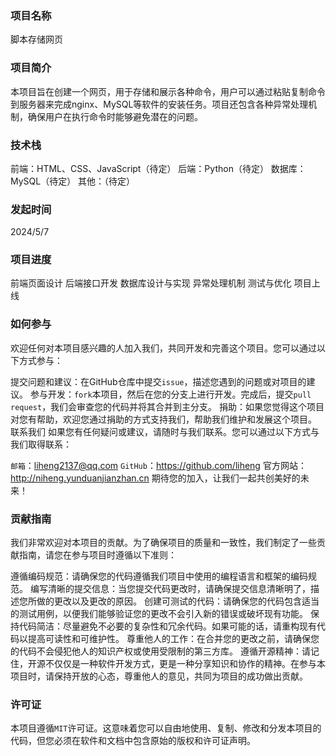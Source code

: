 ### 项目名称
脚本存储网页

### 项目简介
本项目旨在创建一个网页，用于存储和展示各种命令，用户可以通过粘贴复制命令到服务器来完成nginx、MySQL等软件的安装任务。项目还包含各种异常处理机制，确保用户在执行命令时能够避免潜在的问题。

### 技术栈
前端：HTML、CSS、JavaScript（待定）
后端：Python（待定）
数据库：MySQL（待定）
其他：（待定）
### 发起时间
2024/5/7

### 项目进度
 前端页面设计
 后端接口开发
 数据库设计与实现
 异常处理机制
 测试与优化
 项目上线
### 如何参与
欢迎任何对本项目感兴趣的人加入我们，共同开发和完善这个项目。您可以通过以下方式参与：

提交问题和建议：在GitHub仓库中提交`issue`，描述您遇到的问题或对项目的建议。
参与开发：`fork`本项目，然后在您的分支上进行开发。完成后，提交`pull request`，我们会审查您的代码并将其合并到主分支。
捐助：如果您觉得这个项目对您有帮助，欢迎您通过捐助的方式支持我们，帮助我们维护和发展这个项目。
联系我们
如果您有任何疑问或建议，请随时与我们联系。您可以通过以下方式与我们取得联系：

`邮箱`：liheng2137@qq.com
`GitHub`：https://github.com/liheng
官方网站：http://niheng.yunduanjianzhan.cn
期待您的加入，让我们一起共创美好的未来！

### 贡献指南
我们非常欢迎对本项目的贡献。为了确保项目的质量和一致性，我们制定了一些贡献指南，请您在参与项目时遵循以下准则：

遵循编码规范：请确保您的代码遵循我们项目中使用的编程语言和框架的编码规范。
编写清晰的提交信息：当您提交代码更改时，请确保提交信息清晰明了，描述您所做的更改以及更改的原因。
创建可测试的代码：请确保您的代码包含适当的测试用例，以便我们能够验证您的更改不会引入新的错误或破坏现有功能。
保持代码简洁：尽量避免不必要的复杂性和冗余代码。如果可能的话，请重构现有代码以提高可读性和可维护性。
尊重他人的工作：在合并您的更改之前，请确保您的代码不会侵犯他人的知识产权或使用受限制的第三方库。
遵循开源精神：请记住，开源不仅仅是一种软件开发方式，更是一种分享知识和协作的精神。在参与本项目时，请保持开放的心态，尊重他人的意见，共同为项目的成功做出贡献。


### 许可证
本项目遵循`MIT`许可证。这意味着您可以自由地使用、复制、修改和分发本项目的代码，但您必须在软件和文档中包含原始的版权和许可证声明。
